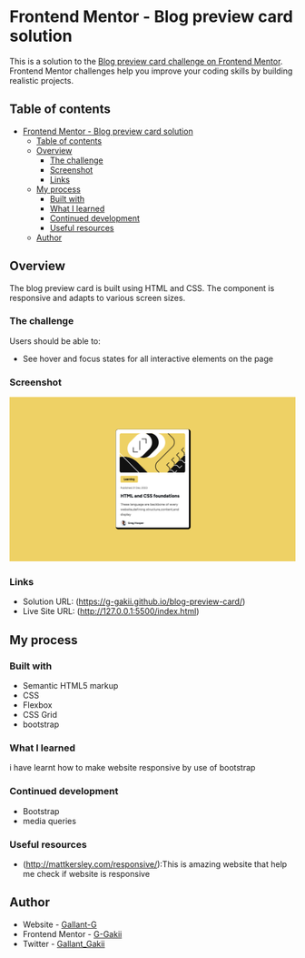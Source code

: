 # Frontend Mentor - Blog preview card solution

This is a solution to the [Blog preview card challenge on Frontend Mentor](https://www.frontendmentor.io/challenges/blog-preview-card-ckPaj01IcS). Frontend Mentor challenges help you improve your coding skills by building realistic projects. 

## Table of contents

- [Frontend Mentor - Blog preview card solution](#frontend-mentor---blog-preview-card-solution)
  - [Table of contents](#table-of-contents)
  - [Overview](#overview)
    - [The challenge](#the-challenge)
    - [Screenshot](#screenshot)
    - [Links](#links)
  - [My process](#my-process)
    - [Built with](#built-with)
    - [What I learned](#what-i-learned)
    - [Continued development](#continued-development)
    - [Useful resources](#useful-resources)
  - [Author](#author)



## Overview
The blog preview card  is built using HTML and CSS.  The component is responsive and adapts to various screen sizes.

### The challenge

Users should be able to:

- See hover and focus states for all interactive elements on the page

### Screenshot

![ blog preview card](https://github.com/G-Gakii/blog-preview-card/blob/main/assets/screenshot/Screenshot%202024-07-18%20at%2000.31.20.png)



### Links

- Solution URL: (https://g-gakii.github.io/blog-preview-card/)
- Live Site URL: (http://127.0.0.1:5500/index.html)

## My process

### Built with

- Semantic HTML5 markup
- CSS 
- Flexbox
- CSS Grid
- bootstrap



### What I learned
i have learnt how to make website responsive by use of bootstrap






### Continued development

- Bootstrap
- media queries

### Useful resources

- (http://mattkersley.com/responsive/):This is amazing website that help me check if website is responsive


## Author

- Website - [Gallant-G](https://www.your-site.com)
- Frontend Mentor - [G-Gakii](https://www.frontendmentor.io/profile/)
- Twitter - [Gallant_Gakii](https://www.twitter.com/)





